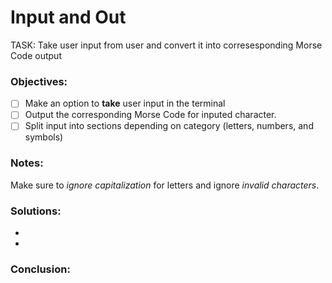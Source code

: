 <!--  
Created By: Edwin Serna
Date Create: 03/24/2024
Date Edited: 03/24/2024
 -->
# Input and Out
TASK: Take user input from user and convert it into corresesponding Morse Code output


### Objectives:
- [ ] Make an option to **take** user input in the terminal
- [ ] Output the corresponding Morse Code for inputed character.
- [ ] Split input into sections depending on category (letters, numbers, and symbols)

### Notes: 
Make sure to *ignore capitalization* for letters and ignore *invalid characters*.

### Solutions:
* 
* 

### Conclusion:
